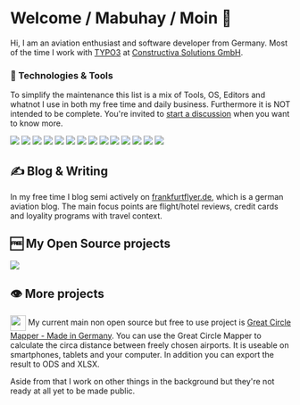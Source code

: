 # Welcome / Mabuhay / Moin 👋

Hi, I am an aviation enthusiast and software developer from Germany. Most of the time I work with [TYPO3](https://github.com/TYPO3/TYPO3.CMS/) at [Constructiva Solutions GmbH](https://www.constructiva.de/).

### 🔧 Technologies & Tools

To simplify the maintenance this list is a mix of Tools, OS, Editors and whatnot I use in both my free time and daily business. Furthermore it is NOT intended to be complete. You're invited to [start a discussion](https://github.com/nostadt/nostadt/discussions) when you want to know more.

![](https://img.shields.io/badge/OS-Linux-informational?style=flat&logo=linux&logoColor=white&color=FCC624)
![](https://img.shields.io/badge/OS-macOS-informational?style=flat&logo=macOS&logoColor=white&color=000000)
![](https://img.shields.io/badge/Editor-PhpStorm-informational?style=flat&logo=PhpStorm&logoColor=white&color=000000)
![](https://img.shields.io/badge/Tool-Jira-informational?style=flat&logo=Jira&logoColor=white&color=0052CC)
![](https://img.shields.io/badge/CMS-TYPO3-informational?style=flat&logo=TYPO3&logoColor=white&color=FF8700)
![](https://img.shields.io/badge/Tool-Composer-informational?style=flat&logo=Composer&logoColor=white&color=885630)
![](https://img.shields.io/badge/Tool-Git-informational?style=flat&logo=Git&logoColor=white&color=F05032)
![](https://img.shields.io/badge/Tool-GitHub-informational?style=flat&logo=GitHub&logoColor=white&color=181717)
![](https://img.shields.io/badge/Tool-GitLab-informational?style=flat&logo=GitLab&logoColor=white&color=FCA121)
![](https://img.shields.io/badge/Shell-Zsh-informational?style=flat&logo=gnu-bash&logoColor=white&color=4EAA25)
![](https://img.shields.io/badge/Code-JavaScript-informational?style=flat&logo=javascript&logoColor=white&color=F7DF1E)
![](https://img.shields.io/badge/Tool-Adobe_Premiere_Pro-informational?style=flat&logo=AdobePremierePro&logoColor=white&color=9999FF)
![](https://img.shields.io/badge/Tool-Adobe_Photoshop-informational?style=flat&logo=AdobePhotoshop&logoColor=white&color=31A8FF)
![](https://img.shields.io/badge/Tool-Adobe_XD-informational?style=flat&logo=AdobeXD&logoColor=white&color=FF61F6)


## &#x270d; Blog & Writing

In my free time I blog semi actively on [frankfurtflyer.de](https://www.frankfurtflyer.de/author/alex/), which is a german aviation blog. The main focus points are flight/hotel reviews, credit cards and loyality programs with travel context.

## 🆓 My Open Source projects

<a href="https://github.com/nostadt/ama-t3-upgrade-assistant">
  <img align="center" src="https://github-readme-stats.vercel.app/api/pin/?username=nostadt&repo=ama-t3-upgrade-assistant&title_color=ffffff&text_color=c9cacc&icon_color=2bbc8a&bg_color=1d1f21"/>
</a>

## 👁️ More projects

<img align="center" src="https://gcmap.de/og_image.png" width="28" height="28"/> My current main non open source but free to use project is [Great Circle Mapper - Made in Germany](https://gcmap.de/en). You can use the Great Circle Mapper to calculate the circa distance between freely chosen airports. It is useable on smartphones, tablets and your computer. In addition you can export the result to ODS and XLSX.

Aside from that I work on other things in the background but they're not ready at all yet to be made public.

<!-- Resources -->
<!-- Icons: https://simpleicons.org/ -->
<!-- GitHub Stats: https://github.com/anuraghazra/github-readme-stats -->
<!-- Emojis: https://emojipedia.org/emoji/ -->
<!-- HTML Emojis: https://www.fileformat.info/index.htm -->
<!-- Shields: https://shields.io/ -->
<!-- dev.to article: https://dev.to/web/design-github-profile-using-readme-md-8al -->
<!-- reference: https://github.com/MartinHeinz/MartinHeinz -->
